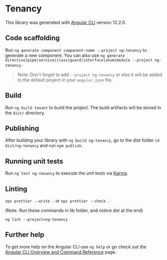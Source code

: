 # Tenancy

This library was generated with [Angular CLI](https://github.com/angular/angular-cli) version 12.2.0.

## Code scaffolding

Run `ng generate component component-name --project ng-tenancy` to generate a new component. You can also use `ng generate directive|pipe|service|class|guard|interface|enum|module --project ng-tenancy`.

> Note: Don't forget to add `--project ng-tenancy` or else it will be added to the default project in your `angular.json` file.

## Build

Run `ng build tenant` to build the project. The build artifacts will be stored in the `dist/` directory.

## Publishing

After building your library with `ng build ng-tenancy`, go to the dist folder `cd dist/ng-tenancy` and run `npm publish`.

## Running unit tests

Run `ng test ng-tenancy` to execute the unit tests via [Karma](https://karma-runner.github.io).

## Linting
`npx prettier --write .` or `npx prettier --check .` 

(Note. Run these commands in lib folder, and notice dot at the end)

`ng lint --project=ng-tenancy`

## Further help

To get more help on the Angular CLI use `ng help` or go check out the [Angular CLI Overview and Command Reference](https://angular.io/cli) page.

